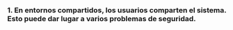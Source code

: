 ### 1. En entornos compartidos, los usuarios comparten el sistema. Esto puede dar lugar a varios problemas de seguridad. 
